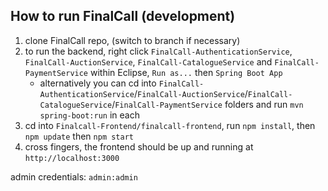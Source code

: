 ## How to run FinalCall (development)

1. clone FinalCall repo, (switch to branch if necessary)
2. to run the backend, right click `FinalCall-AuthenticationService`, `FinalCall-AuctionService`, `FinalCall-CatalogueService` and `FinalCall-PaymentService` within Eclipse, `Run as...` then `Spring Boot App`
   - alternatively you can cd into `FinalCall-AuthenticationService`/`FinalCall-AuctionService`/`FinalCall-CatalogueService`/`FinalCall-PaymentService` folders and run `mvn spring-boot:run` in each
3. cd into `Finalcall-Frontend/finalcall-frontend`, run `npm install`, then `npm update` then `npm start`
4. cross fingers, the frontend should be up and running at `http://localhost:3000`

admin credentials:
`admin:admin`
